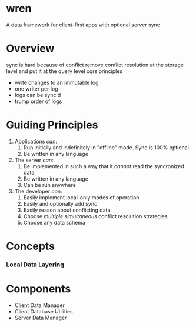 # wren
A data framework for client-first apps with optional server sync

# Overview

sync is hard because of conflict
remove conflict resolution at the storage level and put it at the query level
cqrs principles
- write changes to an immutable log
- one writer per log
- logs can be sync'd
- trump order of logs

# Guiding Principles
1. Applications _can_:
    1. Run initially and indefinitely in "offline" mode. Sync is 100% optional.
    1. Be written in any language
1. The server _can_:
    1. Be implemented in such a way that it *cannot* read the syncronized data
    1. Be written in any language
    1. Can be run anywhere
1. The developer _can_:
    1. Easily implement local-only modes of operation
    1. Easily and optionally add sync
    1. Easily reason about conflicting data
    1. Choose _multiple simultaneous_ conflict resolution strategies
    1. Choose any data schema 

# Concepts

### Local Data Layering

# Components
* Client Data Manager
* Client Database Utilities
* Server Data Manager
